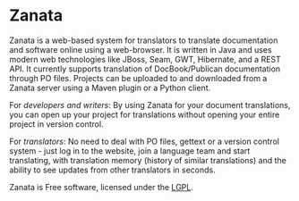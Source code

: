 Zanata
=====

Zanata is a web-based system for translators to translate 
documentation and software online using a web-browser. It is 
written in Java and uses modern web technologies like JBoss, 
Seam, GWT, Hibernate, and a REST API. It currently supports 
translation of DocBook/Publican documentation through PO 
files. Projects can be uploaded to and downloaded from a Zanata 
server using a Maven plugin or a Python client.

For *developers and writers*: By using Zanata for 
your document translations, you can open up your project for 
translations without opening your entire project in version 
control.

For *translators*: No need to deal with PO files, 
gettext or a version control system - just log in to the website, join 
a language team and start translating, with translation memory (history 
of similar translations) and the ability to see updates from other 
translators in seconds.


Zanata is Free software, licensed under the [LGPL][].

[LGPL]: http://www.gnu.org/licenses/lgpl-2.1.html
